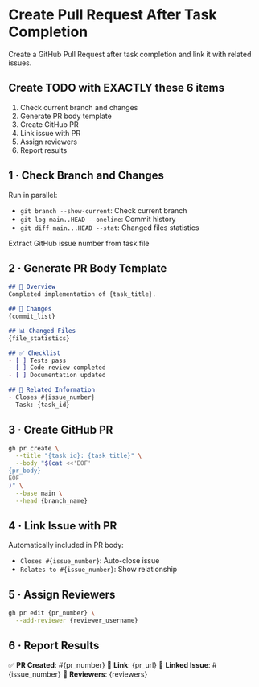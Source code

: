 # Create Pull Request After Task Completion

Create a GitHub Pull Request after task completion and link it with related issues.

## Create TODO with EXACTLY these 6 items

1. Check current branch and changes
2. Generate PR body template
3. Create GitHub PR
4. Link issue with PR
5. Assign reviewers
6. Report results

## 1 · Check Branch and Changes

Run in parallel:
- `git branch --show-current`: Check current branch
- `git log main..HEAD --oneline`: Commit history
- `git diff main...HEAD --stat`: Changed files statistics

Extract GitHub issue number from task file

## 2 · Generate PR Body Template

```markdown
## 🎯 Overview
Completed implementation of {task_title}.

## 📝 Changes
{commit_list}

## 📊 Changed Files
{file_statistics}

## ✅ Checklist
- [ ] Tests pass
- [ ] Code review completed
- [ ] Documentation updated

## 🔗 Related Information
- Closes #{issue_number}
- Task: {task_id}
```

## 3 · Create GitHub PR

```bash
gh pr create \
  --title "{task_id}: {task_title}" \
  --body "$(cat <<'EOF'
{pr_body}
EOF
)" \
  --base main \
  --head {branch_name}
```

## 4 · Link Issue with PR

Automatically included in PR body:
- `Closes #{issue_number}`: Auto-close issue
- `Relates to #{issue_number}`: Show relationship

## 5 · Assign Reviewers

```bash
gh pr edit {pr_number} \
  --add-reviewer {reviewer_username}
```

## 6 · Report Results

✅ **PR Created**: #{pr_number}
🔗 **Link**: {pr_url}
🎯 **Linked Issue**: #{issue_number}
👥 **Reviewers**: {reviewers}